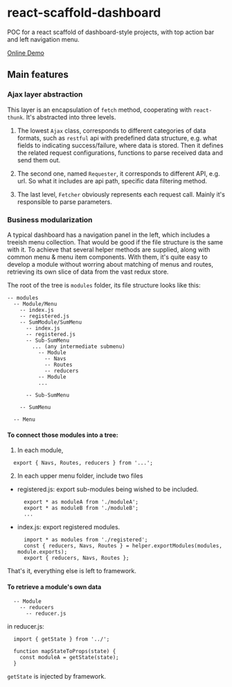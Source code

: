 # react-scaffold-dashboard

POC for a react scaffold of dashboard-style projects, with top action bar and left navigation menu.

[Online Demo](https://roneyrao.github.io/react-scaffold-dashboard)

## Main features

### Ajax layer abstraction

This layer is an encapsulation of `fetch` method, cooperating with `react-thunk`. It's abstracted into three levels.

1. The lowest `Ajax` class, corresponds to different categories of data formats, such as `restful` api with predefined data structure, e.g. what fields to indicating success/failure, where data is stored. Then it defines the related request configurations, functions to parse received data and send them out.

2. The second one, named `Requester`, it corresponds to different API, e.g. url. So what it includes are api path, specific data filtering method.

3. The last level, `Fetcher` obviously represents each request call. Mainly it's responsible to parse parameters.


### Business modularization

A typical dashboard has a navigation panel in the left, which includes a treeish menu collection. That would be good if the file structure is the same with it. To achieve that several helper methods are supplied, along with common menu & menu item components. With them, it's quite easy to develop a module without worring about matching of menus and routes, retrieving its own slice of data from the vast redux store.

The root of the tree is `modules` folder, its file structure looks like this:

```
-- modules
  -- Module/Menu
    -- index.js
    -- registered.js
    -- SumModule/SumMenu
      -- index.js
      -- registered.js
      -- Sub-SumMenu
        ... (any intermediate submenu)
          -- Module
            -- Navs
            -- Routes
            -- reducers
          -- Module
          ...

      -- Sub-SumMenu

    -- SumMenu

  -- Menu
```

#### To connect those modules into a tree:

1. In each module, 

```
  export { Navs, Routes, reducers } from '...';

```

2. In each upper menu folder, include two files

  - registered.js: export sub-modules being wished to be included.

    ```
      export * as moduleA from './moduleA';
      export * as moduleB from './moduleB';
      ...
    ```
  - index.js: export registered modules.

    ```
      import * as modules from './registered';
      const { reducers, Navs, Routes } = helper.exportModules(modules, module.exports);
      export { reducers, Navs, Routes };
    ```

That's it, everything else is left to framework.

#### To retrieve a module's own data
```
  -- Module
    -- reducers
      -- reducer.js
```

in reducer.js:

```
  import { getState } from '../';

  function mapStateToProps(state) {
    const moduleA = getState(state);
  }
```

`getState` is injected by framework.
